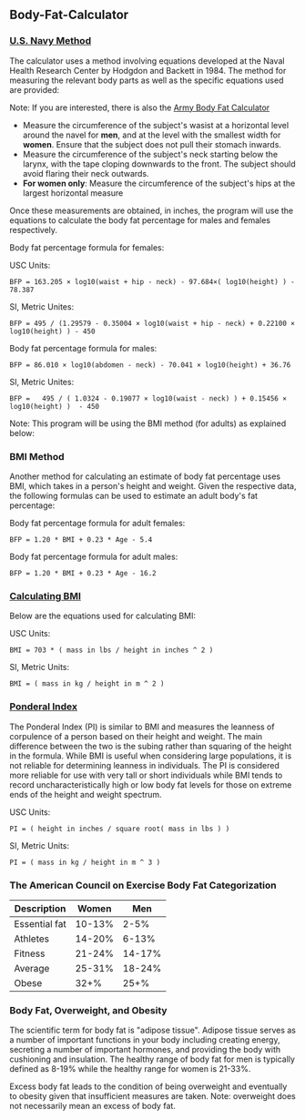 ## Body-Fat-Calculator

### [U.S. Navy Method](https://www.omnicalculator.com/health/navy-body-fat)
The calculator uses a method involving equations developed at the Naval Health Research Center by Hodgdon and Backett in 1984. The method for measuring the relevant body parts as well as the specific equations used are provided:

Note: If you are interested, there is also the [Army Body Fat Calculator](https://www.omnicalculator.com/health/army-body-fat)

- Measure the circumference of the subject's wasist at a horizontal level around the navel for **men**, and at the level with the smallest width for **women**. Ensure that the subject does not pull their stomach inwards.
- Measure the circumference of the subject's neck starting below the larynx, with the tape cloping downwards to the front. The subject should avoid flaring their neck outwards.
- **For women only**: Measure the circumference of the subject's hips at the largest horizontal measure

Once these measurements are obtained, in inches, the program will use the equations to calculate the body fat percentage for males and females respectively. 

Body fat percentage formula for females:

USC Units:
```
BFP = 163.205 × log10(waist + hip - neck) - 97.684×( log10(height) ) - 78.387
```
SI, Metric Unites:
```
BFP = 495 / (1.29579 - 0.35004 × log10(waist + hip - neck) + 0.22100 × log10(height) ) - 450
```

Body fat percentage formula for males:
```
BFP = 86.010 × log10(abdomen - neck) - 70.041 × log10(height) + 36.76
```
SI, Metric Unites:
```
BFP =	495 / ( 1.0324 - 0.19077 × log10(waist - neck) ) + 0.15456 × log10(height) )  - 450
```
Note: This program will be using the BMI method (for adults) as explained below:

### BMI Method
Another method for calculating an estimate of body fat percentage uses BMI, which takes in a person's height and weight. Given the respective data, the following formulas can be used to estimate an adult body's fat percentage:

Body fat percentage formula for adult females:
```
BFP = 1.20 * BMI + 0.23 * Age - 5.4
```

Body fat percentage formula for adult males:
```
BFP = 1.20 * BMI + 0.23 * Age - 16.2
```

### [Calculating BMI](https://www.cdc.gov/healthyweight/assessing/bmi/adult_bmi/english_bmi_calculator/bmi_calculator.html)
Below are the equations used for calculating BMI:

USC Units:
```
BMI = 703 * ( mass in lbs / height in inches ^ 2 )
```

SI, Metric Units:
```
BMI = ( mass in kg / height in m ^ 2 )
```

### [Ponderal Index](https://www.calculator.net/bmi-calculator.html)
The Ponderal Index (PI) is similar to BMI and measures the leanness of corpulence of a person based on their height and weight. The main difference between the two is the subing rather than squaring of the height in the formula. While BMI is useful when considering large populations, it is not reliable for determining leanness in individuals. The PI is considered more reliable for use with very tall or short individuals while BMI tends to record uncharacteristically high or low body fat levels for those on extreme ends of the height and weight spectrum.

USC Units:
```
PI = ( height in inches / square root( mass in lbs ) )
```

SI, Metric Units:
```
PI = ( mass in kg / height in m ^ 3 )
```

### The American Council on Exercise Body Fat Categorization
| Description     | Women | Men |
| ----------- | ----------- | ----------- |
| Essential fat      | 	10-13%       | 2-5%       |
| Athletes   | 	14-20%        | 6-13%        |
| Fitness   | 21-24%        | 	14-17%        |
| Average   | 25-31%        | 	18-24%        |
| Obese   | 32+%        | 	25+%        |

### Body Fat, Overweight, and Obesity
The scientific term for body fat is "adipose tissue". Adipose tissue serves as a number of important functions in your body including creating energy, secreting a number of important hormones, and providing the body with cushioning and insulation. The healthy range of body fat for men is typically defined as 8-19% while the healthy range for women is 21-33%.

Excess body fat leads to the condition of being overweight and eventually to obesity given that insufficient measures are taken. Note: overweight does not necessarily mean an excess of body fat. 